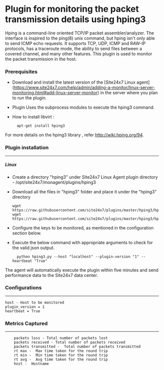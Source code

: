 Plugin for monitoring the packet transmission details using hping3
===================================================================

Hping is a command-line oriented TCP/IP packet assembler/analyzer. The interface is inspired to the ping(8) unix command, but hping isn't only able to send ICMP echo requests. It supports TCP, UDP, ICMP and RAW-IP protocols, has a traceroute mode, the ability to send files between a covered channel, and many other features. This plugin is used to monitor the packet transmission in the host.  

### Prerequisites

- Download and install the latest version of the [Site24x7 Linux agent] (https://www.site24x7.com/help/admin/adding-a-monitor/linux-server-monitoring.html#add-linux-server-monitor) in the server where you plan to run the plugin. 

- Plugin Uses the subprocess modules to execute the hping3 command.

- How to install libvirt :

		apt-get install hping3
		
For more details on the hping3 library , refer http://wiki.hping.org/94. 


### Plugin installation
---
##### Linux 

- Create a directory "hping3" under Site24x7 Linux Agent plugin directory - /opt/site24x7/monagent/plugins/hping3

- Download all the files in "hping3" folder and place it under the "hping3" directory

	  wget https://raw.githubusercontent.com/site24x7/plugins/master/hping3/hping3.py
	  wget https://raw.githubusercontent.com/site24x7/plugins/master/hping3/hping3.cfg
	
- Configure the keys to be monitored, as mentioned in the configuration section below.

- Execute the below command with appropriate arguments to check for the valid json output.  

		python hping3.py --host "localhost" --plugin-version "1" --heartbeat "True"


The agent will automatically execute the plugin within five minutes and send performance data to the Site24x7 data center.

### Configurations
---

	host - Host to be monitored
	plugin_version = 1
	heartbeat = True

### Metrics Captured
---
		packets loss - Total number of packets lost 
		packets received - Total number of packets received 
		packets transmitted -  Total number of packets transmitted
		rt max -  Max time taken for the round trip
		rt min -  Min time taken for the round trip
		rt avg -  Avg time taken for the round trip
		host -  Hostname
